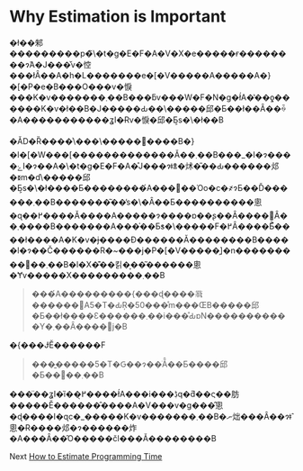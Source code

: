 # Why Estimation is Important
[//]: # (Version:1.0.0)
�ł��邾���������p�̃\�t�g�E�F�A�V�X�e�����ғ��������ɂ́A�J���̌v�悾���łȂ��A�h�L�������e�[�V�����A�����A�}�[�P�e�B���O���v�悷���K�v�������܂��B���ƃv���W�F�N�g�ł́A�̔��ƍ������K�v�ł��B�J�����Ԃ��\�����邱�Ƃ��ł��Ȃ��ꍇ�A�����������ʓI�Ɍv�悷�邱�Ƃ͕s�\�ł��B

�ǍD�Ȑ����͗\���\�����񋟂����B�}�l�[�W���[�������������Ă��܂��B���_�I�ɂ����ۓI�ɂ��A�\�t�g�E�F�A�̊J���ɂǂꂭ�炢�̎��Ԃ������邩�𐳊m�ɗ\�����邱�Ƃ͕s�\�ł����Ƃ��������́A���΂��Όo�c�҂ɂƂ��Ď������܂��B�������͂��̕s�\�Ȃ��Ƃ����������悤�ɋ��߂����Ă����A�����ɂ����ɒ��ʂ��Ȃ����΂Ȃ��܂����B�������A���̍��Ƃ̕s�\�����F�߂Ȃ����Ƃ͐����ł����A�K�v�ɉ����Đ������Ă��������B�����l�ɂ��Č������R�~���j�P�[�V�����̗]�n���������񂠂��܂��B�l�X�͊��킭�͕��͂������悤�Ɏv�����X���������܂��B

>���́A���������{���ɖ����𗝉������΁A5�T�ԂŖ�50���̊m���ŒB�����邱�Ƃ��ł����Ɛ������܂��i���̊ԂɒN�����������Y�܂��Ȃ����΁j�B

�{���ɈӖ������F

>���͍�����5�T�Ԍ��ɂ��ׂĂ̂��Ƃ����邱�Ƃ��񑩂��܂��B

���̈��ʓI�ȉ��߂̖����ł́A���i���ڋq�ƌ��ς��肪�����Ӗ������̂����A�V���v�g���̂悤�ɖ����I�ɋc�_�����K�v�������܂��B�ނ炪���Ȃ��ɂǂ̂悤�Ɍ����邩�ɂ������炸�A���Ȃ��̑O�����čl���Ă��������B

Next [How to Estimate Programming Time](02-How%20to%20Estimate%20Programming%20Time.md)
